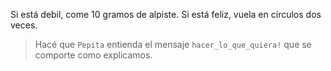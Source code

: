 Si está debil, come 10 gramos de alpiste.
Si está feliz, vuela en círculos dos veces.

> Hacé que `Pepita` entienda el mensaje `hacer_lo_que_quiera!` que se comporte como explicamos.